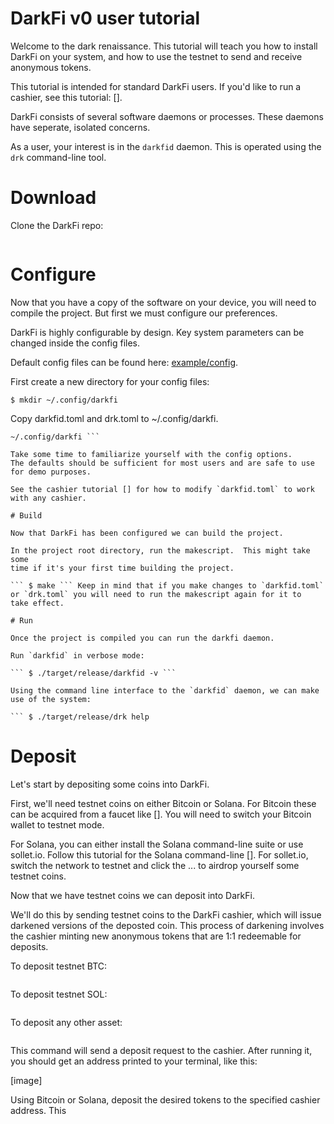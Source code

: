 # DarkFi v0 user tutorial

Welcome to the dark renaissance. This tutorial will teach you how to
install DarkFi on your system, and how to use the testnet to send and
receive anonymous tokens.

This tutorial is intended for standard DarkFi users.  If you'd like to
run a cashier, see this tutorial: [].

DarkFi consists of several software daemons or processes.  These daemons
have seperate, isolated concerns.

As a user, your interest is in the `darkfid` daemon.  This is operated
using the `drk` command-line tool.

# Download

Clone the DarkFi repo:

``` $ git clone https://github.com/darkrenaissance/darkfi

```

# Configure

Now that you have a copy of the software on your device, you will need
to compile the project. But first we must configure our preferences.

DarkFi is highly configurable by design. Key system parameters can be
changed inside the config files.

Default config files can be found here: [example/config](example/config).

First create a new directory for your config files:

``` $ mkdir ~/.config/darkfi ```

Copy darkfid.toml and drk.toml to ~/.config/darkfi.

``` $ cp example/config/darkfid.toml example/config/drk.toml
~/.config/darkfi ```

Take some time to familiarize yourself with the config options.
The defaults should be sufficient for most users and are safe to use
for demo purposes.

See the cashier tutorial [] for how to modify `darkfid.toml` to work
with any cashier.

# Build

Now that DarkFi has been configured we can build the project.

In the project root directory, run the makescript.  This might take some
time if it's your first time building the project.

``` $ make ``` Keep in mind that if you make changes to `darkfid.toml`
or `drk.toml` you will need to run the makescript again for it to
take effect.

# Run

Once the project is compiled you can run the darkfi daemon.

Run `darkfid` in verbose mode:

``` $ ./target/release/darkfid -v ```

Using the command line interface to the `darkfid` daemon, we can make
use of the system:

``` $ ./target/release/drk help

```

# Deposit

Let's start by depositing some coins into DarkFi.

First, we'll need testnet coins on either Bitcoin or Solana.  For Bitcoin
these can be acquired from a faucet like [].  You will need to switch
your Bitcoin wallet to testnet mode.

For Solana, you can either install the Solana command-line suite or
use sollet.io. Follow this tutorial for the Solana command-line [].
For sollet.io, switch the network to testnet and click the ... to airdrop
yourself some testnet coins.

Now that we have testnet coins we can deposit into DarkFi.

We'll do this by sending testnet coins to the DarkFi cashier, which will
issue darkened versions of the deposted coin. This process of darkening
involves the cashier minting new anonymous tokens that are 1:1 redeemable
for deposits.

To deposit testnet BTC:

``` $ ./target/release/drk deposit btc --network bitcoin

```

To deposit testnet SOL:

``` $ ./target/release/drk deposit sol --network solana

```

To deposit any other asset:

``` $ ./target/release/drk deposit [ASSET] --network solana

```

This command will send a deposit request to the cashier.  After running
it, you should get an address printed to your terminal, like this:

[image]

Using Bitcoin or Solana, deposit the desired tokens to the specified
cashier address. This
